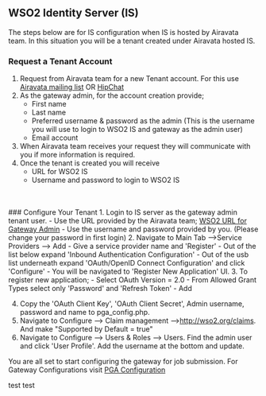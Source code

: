 ## WSO2 Identity Server (IS)

The steps below are for IS configuration when IS is hosted by Airavata team. In this situation you will be a tenant created under Airavata hosted IS.

### Request a Tenant Account
1. Request from Airavata team for a new Tenant account. For this use
<br><a href="http://airavata.apache.org/community/mailing-lists.html" target="_blank">Airavata mailing list</a>
OR
<a href="https://www.hipchat.com/gMDHyN1KM" target="_blank">HipChat</a>
2. As the gateway admin, for the account creation provide;
    - First name
    - Last name
    - Preferred username & password as the admin (This is the username you will use to login to WSO2 IS and gateway as the admin user)
    - Email account
3. When Airavata team receives your request they will communicate with you if more information is required.
4. Once the tenant is created you will receive
    - URL for WSO2 IS
    - Username and password to login to WSO2 IS
<br>
<br>
### Configure Your Tenant
1. Login to IS server as the gateway admin tenant user.
    - Use the URL provided by the Airavata team; <a href="https://idp.scigap.org:9443/carbon/admin/login.jsp" target="_blank">WSO2 URL for Gateway Admin</a>
    - Use the username and password provided by you. (Please change your password in first login)
2. Navigate to Main Tab -->Service Providers --> Add
    - Give a service provider name and 'Register'
    - Out of the list below expand 'Inbound Authentication Configuration'
    - Out of the usb list underneath expand 'OAuth/OpenID Connect Configuration' and click 'Configure'
    - You will be navigated to 'Register New Application' UI.
3. To register new application;
    - Select OAuth Version = 2.0
    - From Allowed Grant Types select only 'Password' and 'Refresh Token'
    - Add
    
4. Copy the 'OAuth Client Key', 'OAuth Client Secret', Admin username, password and name to pga_config.php.
5. Navigate to Configure —> Claim management —>http://wso2.org/claims. And make "Supported by Default = true"
6. Navigate to Configure --> Users & Roles --> Users. Find the admin user and click 'User Profile'. Add the username at the bottom and update.

You are all set to start configuring the gateway for job submission. For Gateway Configurations visit <a href="#Gateway-Configuration.md">PGA Configuration</a>

test
test
